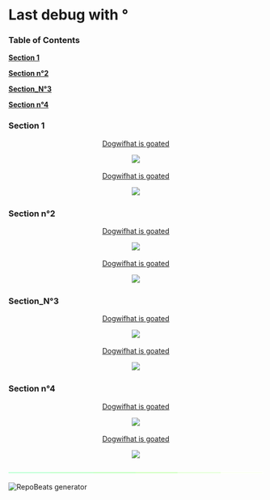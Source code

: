 # Last debug with °



### Table of Contents

**[Section 1](#Section-1)**<br>

**[Section n°2](#Section-n°2)**<br>

**[Section_N°3](#Section_N°3)**<br>

**[Section n°4](#Section-n°4)**<br>



### Section 1

<p align="center">
<u>Dogwifhat is goated</u>
</p>
<p align="center">
	<img width = "200" src="https://i.kym-cdn.com/photos/images/original/001/688/970/a72.jpg">
</p>

<p align="center">
<u>Dogwifhat is goated</u>
</p>
<p align="center">
	<img width = "200" src="https://i.kym-cdn.com/photos/images/original/001/688/970/a72.jpg">
</p>

### Section n°2

<p align="center">
<u>Dogwifhat is goated</u>
</p>
<p align="center">
	<img width = "200" src="https://i.kym-cdn.com/photos/images/original/001/688/970/a72.jpg">
</p>

<p align="center">
<u>Dogwifhat is goated</u>
</p>
<p align="center">
	<img width = "200" src="https://i.kym-cdn.com/photos/images/original/001/688/970/a72.jpg">
</p>

### Section_N°3

<p align="center">
<u>Dogwifhat is goated</u>
</p>
<p align="center">
	<img width = "200" src="https://i.kym-cdn.com/photos/images/original/001/688/970/a72.jpg">
</p>

<p align="center">
<u>Dogwifhat is goated</u>
</p>
<p align="center">
	<img width = "200" src="https://i.kym-cdn.com/photos/images/original/001/688/970/a72.jpg">
</p>

### Section n°4

<p align="center">
<u>Dogwifhat is goated</u>
</p>
<p align="center">
	<img width = "200" src="https://i.kym-cdn.com/photos/images/original/001/688/970/a72.jpg">
</p>

<p align="center">
<u>Dogwifhat is goated</u>
</p>
<p align="center">
	<img width = "200" src="https://i.kym-cdn.com/photos/images/original/001/688/970/a72.jpg">
</p>

<p align="center">
	<img src="https://github.com/Lpwlk/Lpwlk/blob/main/assets/pulsing-bar.gif?raw=true">
</p>

<p align="center">
<p align="center">

![RepoBeats generator](https://repobeats.axiom.co/api/embed/a9dcf7a67c680871d7836e0dc87e7950c946c8b4.svg "Repobeats analytics image")

</p>

